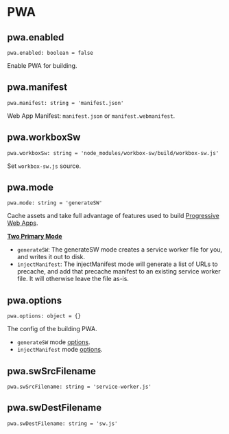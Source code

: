 # PWA

## pwa.enabled

`pwa.enabled: boolean = false`

Enable PWA for building.

## pwa.manifest

`pwa.manifest: string = 'manifest.json'`

Web App Manifest: `manifest.json` or `manifest.webmanifest`.

## pwa.workboxSw

`pwa.workboxSw: string = 'node_modules/workbox-sw/build/workbox-sw.js'`

Set `workbox-sw.js` source.

## pwa.mode

`pwa.mode: string = 'generateSW'`

Cache assets and take full advantage of features used to build [Progressive Web Apps](https://developers.google.com/web/progressive-web-apps/).

[**Two Primary Mode**](https://developers.google.com/web/tools/workbox/modules/workbox-build#which_mode_to_use)

- `generateSW`: The generateSW mode creates a service worker file for you, and writes it out to disk.
- `injectManifest`: The injectManifest mode will generate a list of URLs to precache, and add that precache manifest to an existing service worker file. It will otherwise leave the file as-is.

## pwa.options

`pwa.options: object = {}`

The config of the building PWA.

- `generateSW` mode [options](https://developers.google.com/web/tools/workbox/modules/workbox-build#full_generatesw_config).
- `injectManifest` mode [options](https://developers.google.com/web/tools/workbox/modules/workbox-build#full_injectmanifest_config).

## pwa.swSrcFilename

`pwa.swSrcFilename: string = 'service-worker.js'`

## pwa.swDestFilename

`pwa.swDestFilename: string = 'sw.js'`
